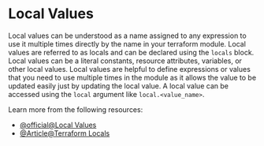 # Local Values

Local values can be understood as a name assigned to any expression to use it multiple times directly by the name in your terraform module. Local values are referred to as locals and can be declared using the `locals` block. Local values can be a literal constants, resource attributes, variables, or other local values. Local values are helpful to define expressions or values that you need to use multiple times in the module as it allows the value to be updated easily just by updating the local value. A local value can be accessed using the `local` argument like `local.<value_name>`.

Learn more from the following resources:

- [@official@Local Values](https://developer.hashicorp.com/terraform/language/values/locals)
- [@Article@Terraform Locals](https://spacelift.io/blog/terraform-locals)
